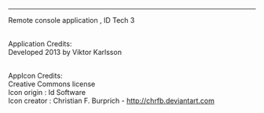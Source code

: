 ---------
Remote console application , ID Tech 3 <br/><br/>

Application Credits:<br/>
Developed 2013 by Viktor Karlsson<br/><br/> 

AppIcon Credits:<br/>
Creative Commons license <br/>
Icon origin : Id Software <br/>
Icon creator :  Christian F. Burprich - http://chrfb.deviantart.com <br/>

